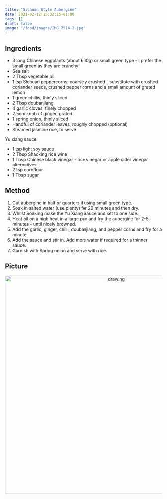 ```yaml
---
title: "Sichuan Style Aubergine"
date: 2021-02-12T15:32:15+01:00
tags: []
draft: false
image: "/food/images/IMG_2514-2.jpg"
---
```


## Ingredients 

* 3 long Chinese eggplants (about 600g) or small green type - I prefer the small green as they are crunchy! 
* Sea salt
* 2 Tbsp vegetable oil
* 1 tsp Sichuan peppercorns, coarsely crushed - substitute with crushed coriander seeds, crushed pepper corns and a small amount of grated lemon
* 1 green chillis, thinly sliced
* 2 Tbsp doubanjiang
* 4 garlic cloves, finely chopped
* 2.5cm knob of ginger, grated
* 1 spring onion, thinly sliced
* Handful of coriander leaves, roughly chopped (optional)
* Steamed jasmine rice, to serve

Yu xiang sauce
* 1 tsp light soy sauce
* 2 Tbsp Shaoxing rice wine
* 1 Tbsp Chinese black vinegar - rice vinegar or apple cider vinegar alternatives 
* 2 tsp cornflour
* 1 Tbsp sugar

## Method 

1. Cut aubergine in half or quarters if using small green type. 
2. Soak in salted water (use plenty) for 20 minutes and then dry.
3. Whilst Soaking make the Yu Xiang Sauce and set to one side.  
4. Heat oil on a high heat in a large pan and fry the aubergine for 2-5 minutes - until nicely browned.
5. Add the garlic, ginger, chilli,  doubanjiang, and pepper corns and fry for a minute.
6. Add the sauce and stir in. Add more water if required for a thinner sauce. 
7. Garnish with Spring onion and serve with rice.

## Picture

<p align="center"> 
<img src="/food/images/IMG_2514-2.jpg" alt="drawing" width="700"/>
</p>
<br>
